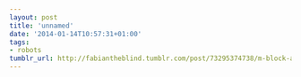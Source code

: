 ```yaml
---
layout: post
title: 'unnamed'
date: '2014-01-14T10:57:31+01:00'
tags:
- robots
tumblr_url: http://fabiantheblind.tumblr.com/post/73295374738/m-block-are-magnetically-bonded-angular
---
```

